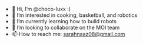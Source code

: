 - 👋 Hi, I’m @choco-luxx :)
- 👀 I’m interested in cooking, basketball, and robotics
- 🌱 I’m currently learning how to build robots
- 💞️ I’m looking to collaborate on the MOI team
- 📫 How to reach me: sarahnaaz08@gmail.com

<!---
choco-luxx/choco-luxx is a ✨ special ✨ repository because its `README.md` (this file) appears on your GitHub profile.
You can click the Preview link to take a look at your changes.
--->

